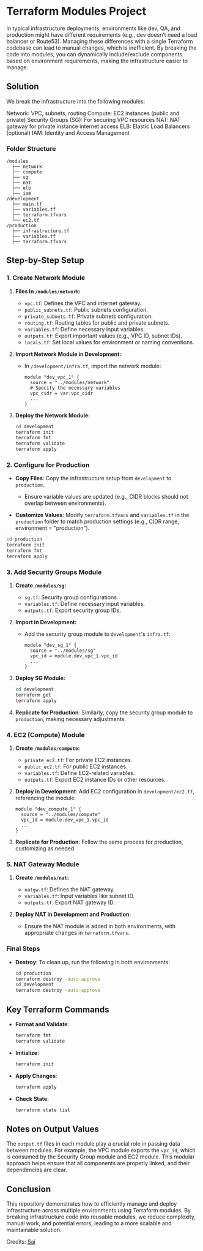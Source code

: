 
# Terraform Modules Project

In typical infrastructure deployments, environments like dev, QA, and production might have different requirements (e.g., dev doesn’t need a load balancer or Route53). Managing these differences with a single Terraform codebase can lead to manual changes, which is inefficient. By breaking the code into modules, you can dynamically include/exclude components based on environment requirements, making the infrastructure easier to manage.

## Solution

We break the infrastructure into the following modules:

Network: VPC, subnets, routing
Compute: EC2 instances (public and private)
Security Groups (SG): For securing VPC resources
NAT: NAT gateway for private instance internet access
ELB: Elastic Load Balancers (optional)
IAM: Identity and Access Management

### Folder Structure

```
/modules
  ├── network
  ├── compute
  ├── sg
  ├── nat
  ├── elb
  ├── iam
/development
  ├── main.tf
  ├── variables.tf
  ├── terraform.tfvars
  └── ec2.tf
/production
  ├── infrastructure.tf
  ├── variables.tf
  ├── terraform.tfvars
```

## Step-by-Step Setup

### 1. Create Network Module

1. **Files in `/modules/network`:**
   - `vpc.tf`: Defines the VPC and internet gateway.
   - `public_subnets.tf`: Public subnets configuration.
   - `private_subnets.tf`: Private subnets configuration.
   - `routing.tf`: Routing tables for public and private subnets.
   - `variables.tf`: Define necessary input variables.
   - `outputs.tf`: Export important values (e.g., VPC ID, subnet IDs).
   - `locals.tf`: Set local values for environment or naming conventions.

2. **Import Network Module in Development:**
   - In `/development/infra.tf`, import the network module:
     ```hcl
     module "dev_vpc_1" {
       source = "../modules/network"
       # Specify the necessary variables
       vpc_cidr = var.vpc_cidr
       ...
     }
     ```

3. **Deploy the Network Module:**
   ```bash
   cd development
   terraform init
   terraform fmt
   terraform validate
   terraform apply
   ```

### 2. Configure for Production

- **Copy Files**: Copy the infrastructure setup from `development` to `production`.
  - Ensure variable values are updated (e.g., CIDR blocks should not overlap between environments).

- **Customize Values**: Modify `terraform.tfvars` and `variables.tf` in the `production` folder to match production settings (e.g., CIDR range, environment = "production").

```bash
cd production
terraform init
terraform fmt
terraform apply
```

### 3. Add Security Groups Module

1. **Create `/modules/sg`:**
   - `sg.tf`: Security group configurations.
   - `variables.tf`: Define necessary input variables.
   - `outputs.tf`: Export security group IDs.

2. **Import in Development:**
   - Add the security group module to `development`'s `infra.tf`:
     ```hcl
     module "dev_sg_1" {
       source = "../modules/sg"
       vpc_id = module.dev_vpc_1.vpc_id
       ...
     }
     ```

3. **Deploy SG Module:**
   ```bash
   cd development
   terraform get
   terraform apply
   ```

4. **Replicate for Production**: Similarly, copy the security group module to `production`, making necessary adjustments.

### 4. EC2 (Compute) Module

1. **Create `/modules/compute`:**
   - `private_ec2.tf`: For private EC2 instances.
   - `public_ec2.tf`: For public EC2 instances.
   - `variables.tf`: Define EC2-related variables.
   - `outputs.tf`: Export EC2 instance IDs or other resources.

2. **Deploy in Development**: Add EC2 configuration in `development/ec2.tf`, referencing the module:
   ```hcl
   module "dev_compute_1" {
     source = "../modules/compute"
     vpc_id = module.dev_vpc_1.vpc_id
     ...
   }
   ```

3. **Replicate for Production**: Follow the same process for production, customizing as needed.

### 5. NAT Gateway Module

1. **Create `/modules/nat`:**
   - `natgw.tf`: Defines the NAT gateway.
   - `variables.tf`: Input variables like subnet ID.
   - `outputs.tf`: Export NAT gateway ID.

2. **Deploy NAT in Development and Production**:
   - Ensure the NAT module is added in both environments, with appropriate changes in `terraform.tfvars`.

### Final Steps

- **Destroy**: To clean up, run the following in both environments:
  ```bash
  cd production
  terraform destroy -auto-approve
  cd development
  terraform destroy -auto-approve
  ```

## Key Terraform Commands

- **Format and Validate**:
  ```bash
  terraform fmt
  terraform validate
  ```
- **Initialize**:
  ```bash
  terraform init
  ```
- **Apply Changes**:
  ```bash
  terraform apply
  ```
- **Check State**:
  ```bash
  terraform state list
  ```

## Notes on Output Values

The `output.tf` files in each module play a crucial role in passing data between modules. For example, the VPC module exports the `vpc_id`, which is consumed by the Security Group module and EC2 module. This modular approach helps ensure that all components are properly linked, and their dependencies are clear.

## Conclusion

This repository demonstrates how to efficiently manage and deploy infrastructure across multiple environments using Terraform modules. By breaking infrastructure code into reusable modules, we reduce complexity, manual work, and potential errors, leading to a more scalable and maintainable solution.

Credits: [Sai](https://github.com/saikiranpi)